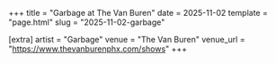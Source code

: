 +++
title = "Garbage at The Van Buren"
date = 2025-11-02
template = "page.html"
slug = "2025-11-02-garbage"

[extra]
artist = "Garbage"
venue = "The Van Buren"
venue_url = "https://www.thevanburenphx.com/shows"
+++
